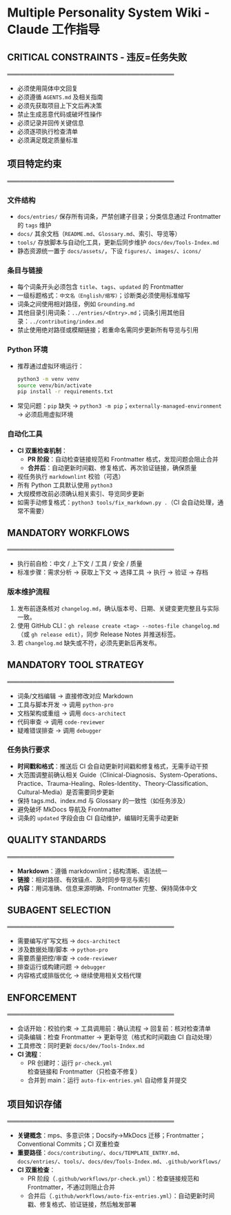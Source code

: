 # Multiple Personality System Wiki - Claude 工作指导

## CRITICAL CONSTRAINTS - 违反=任务失败

═══════════════════════════════════════

- 必须使用简体中文回复
- 必须遵循 `AGENTS.md` 及相关指南
- 必须先获取项目上下文后再决策
- 禁止生成恶意代码或破坏性操作
- 必须记录并回传关键信息
- 必须逐项执行检查清单
- 必须满足既定质量标准

## 项目特定约束

═══════════════════════════════════════

### 文件结构

- `docs/entries/` 保存所有词条，严禁创建子目录；分类信息通过 Frontmatter 的 `tags` 维护
- `docs/` 其余文档（`README.md`、`Glossary.md`、索引、导览等）
- `tools/` 存放脚本与自动化工具，更新后同步维护 `docs/dev/Tools-Index.md`
- 静态资源统一置于 `docs/assets/`，下设 `figures/`、`images/`、`icons/`

### 条目与链接

- 每个词条开头必须包含 `title`、`tags`、`updated` 的 Frontmatter
- 一级标题格式：`中文名（English/缩写）`；诊断类必须使用标准缩写
- 词条之间使用相对路径，例如 `Grounding.md`
- 其他目录引用词条：`../entries/<Entry>.md`；词条引用其他目录：`../contributing/index.md`
- 禁止使用绝对路径或模糊链接；若重命名需同步更新所有导览与引用

### Python 环境

- 推荐通过虚拟环境运行：

  ```bash
  python3 -m venv venv
  source venv/bin/activate
  pip install -r requirements.txt
  ```

- 常见问题：`pip` 缺失 → `python3 -m pip`；`externally-managed-environment` → 必须启用虚拟环境

### 自动化工具

- **CI 双重检查机制**：
  - **PR 阶段**：自动检查链接规范和 Frontmatter 格式，发现问题会阻止合并
  - **合并后**：自动更新时间戳、修复格式、再次验证链接，确保质量
- 视任务执行 `markdownlint` 校验（可选）
- 所有 Python 工具默认使用 `python3`
- 大规模修改前必须确认相关索引、导览同步更新
- 如需手动修复格式：`python3 tools/fix_markdown.py .`（CI 会自动处理，通常不需要）

## MANDATORY WORKFLOWS

═══════════════════════════════════════

- 执行前自检：中文 / 上下文 / 工具 / 安全 / 质量
- 标准步骤：需求分析 → 获取上下文 → 选择工具 → 执行 → 验证 → 存档

### 版本维护流程

1. 发布前逐条核对 `changelog.md`，确认版本号、日期、关键变更完整且与实际一致。
2. 使用 GitHub CLI：`gh release create <tag> --notes-file changelog.md`（或 `gh release edit`），同步 Release Notes 并推送标签。
3. 若 `changelog.md` 缺失或不符，必须先更新后再发布。

## MANDATORY TOOL STRATEGY

═══════════════════════════════════════

- 词条/文档编辑 → 直接修改对应 Markdown
- 工具与脚本开发 → 调用 `python-pro`
- 文档架构或重组 → 调用 `docs-architect`
- 代码审查 → 调用 `code-reviewer`
- 疑难错误排查 → 调用 `debugger`

### 任务执行要求

- **时间戳和格式**：推送后 CI 会自动更新时间戳和修复格式，无需手动干预
- 大范围调整前确认相关 Guide（Clinical-Diagnosis、System-Operations、Practice、Trauma-Healing、Roles-Identity、Theory-Classification、Cultural-Media）是否需要同步更新
- 保持 tags.md、index.md 与 Glossary 的一致性（如任务涉及）
- 避免破坏 MkDocs 导航及 Frontmatter
- 词条的 `updated` 字段会由 CI 自动维护，编辑时无需手动更新

## QUALITY STANDARDS

═══════════════════════════════════════

- **Markdown**：遵循 markdownlint；结构清晰、语法统一
- **链接**：相对路径、有效锚点、及时同步导览与索引
- **内容**：用词准确、信息来源明确、Frontmatter 完整、保持简体中文

## SUBAGENT SELECTION

═══════════════════════════════════════

- 需要编写/扩写文档 → `docs-architect`
- 涉及数据处理/脚本 → `python-pro`
- 需要质量把控/审查 → `code-reviewer`
- 排查运行或构建问题 → `debugger`
- 内容格式或排版优化 → 继续使用相关文档代理

## ENFORCEMENT

═══════════════════════════════════════

- 会话开始：校验约束 → 工具调用前：确认流程 → 回复前：核对检查清单
- 词条编辑：检查 Frontmatter → 更新导览（格式和时间戳由 CI 自动处理）
- 工具修改：同时更新 `docs/dev/Tools-Index.md`
- **CI 流程**：
  - PR 创建时：运行 `pr-check.yml` 检查链接和 Frontmatter（只检查不修复）
  - 合并到 main：运行 `auto-fix-entries.yml` 自动修复并提交

## 项目知识存储

═══════════════════════════════════════

- **关键概念**：mps、多意识体；Docsify→MkDocs 迁移；Frontmatter；Conventional Commits；CI 双重检查
- **重要路径**：`docs/contributing/`、`docs/TEMPLATE_ENTRY.md`、`docs/entries/`、`tools/`、`docs/dev/Tools-Index.md`、`.github/workflows/`
- **CI 双重检查**：
  - PR 阶段（`.github/workflows/pr-check.yml`）：检查链接规范和 Frontmatter，不通过则阻止合并
  - 合并后（`.github/workflows/auto-fix-entries.yml`）：自动更新时间戳、修复格式、验证链接，然后触发部署
